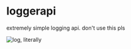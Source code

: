 # loggerapi
extremely simple logging api.
don't use this pls

![log, literally](https://user-images.githubusercontent.com/6306855/189353203-b12aac90-8c08-4f3c-a2c4-b38f7025a449.png)

